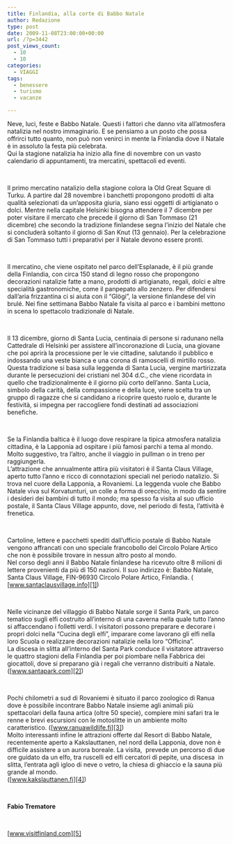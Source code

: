 ```yaml
---
title: Finlandia, alla corte di Babbo Natale
author: Redazione
type: post
date: 2009-11-08T23:00:00+00:00
url: /?p=3442
post_views_count:
  - 10
  - 10
categories:
  - VIAGGI
tags:
  - benessere
  - turismo
  - vacanze

---
```

Neve, luci, feste e Babbo Natale. Questi i fattori che danno vita all&#8217;atmosfera natalizia nel nostro immaginario. E se pensiamo a un posto che possa offrirci tutto quanto, non pu&ograve; non venirci in mente la Finlandia dove il Natale &egrave; in assoluto la festa pi&ugrave; celebrata.  
Qui la stagione natalizia ha inizio alla fine di novembre con un vasto calendario di appuntamenti, tra mercatini, spettacoli ed eventi.

&nbsp;

Il primo mercatino natalizio della stagione colora la Old Great Square di Turku. A partire dal 28 novembre i banchetti propongono prodotti di alta qualit&agrave; selezionati da un&rsquo;apposita giuria, siano essi oggetti di artigianato o dolci. Mentre nella capitale Helsinki bisogna attendere il 7 dicembre per poter visitare il mercato che precede il giorno di San Tommaso (21 dicembre) che secondo la tradizione finlandese segna l&#8217;inizio del Natale che si concluder&agrave; soltanto il giorno di San Knut (13 gennaio). Per la celebrazione di San Tommaso tutti i preparativi per il Natale devono essere pronti.

&nbsp;

Il mercatino, che viene ospitato nel parco dell&rsquo;Esplanade, &egrave; il pi&ugrave; grande della Finlandia, con circa 150 stand di legno rosso che propongono decorazioni natalizie fatte a mano, prodotti di artigianato, regali, dolci e altre specialit&agrave; gastronomiche, come il panpepato allo zenzero. Per difendersi dall&rsquo;aria frizzantina ci si aiuta con il &ldquo;Gl&ouml;gi&rdquo;, la versione finlandese del vin brul&eacute;. Nei fine settimana Babbo Natale fa visita al parco e i bambini mettono in scena lo spettacolo tradizionale di Natale.

&nbsp;

Il 13 dicembre, giorno di Santa Lucia, centinaia di persone si radunano nella Cattedrale di Helsinki per assistere all&rsquo;incoronazione di Lucia, una giovane che poi aprir&agrave; la processione per le vie cittadine, salutando il pubblico e indossando una veste bianca e una corona di ramoscelli di mirtillo rosso. Questa tradizione si basa sulla leggenda di Santa Lucia, vergine martirizzata durante le persecuzioni dei cristiani nel 304 d.C., che viene ricordata in quello che tradizionalmente &egrave; il giorno pi&ugrave; corto dell&rsquo;anno. Santa Lucia, simbolo della carit&agrave;, della compassione e della luce, viene scelta tra un gruppo di ragazze che si candidano a ricoprire questo ruolo e, durante le festivit&agrave;, si impegna per raccogliere fondi destinati ad associazioni benefiche.

&nbsp;

Se la Finlandia baltica &egrave; il luogo dove respirare la tipica atmosfera natalizia cittadina, &egrave; la Lapponia ad ospitare i pi&ugrave; famosi parchi a tema al mondo. Molto suggestivo, tra l&#8217;altro, anche il viaggio in pullman o in treno per raggiungerla.&nbsp;  
L&#8217;attrazione che annualmente attira pi&ugrave; visitatori &egrave; il Santa Claus Village, aperto tutto l&#8217;anno e ricco di connotazioni speciali nel periodo natalizio. Si trova nel cuore della Lapponia, a Rovaniemi. La leggenda vuole che Babbo Natale viva sul Korvatunturi, un colle a forma di orecchio, in modo da sentire i desideri dei bambini di tutto il mondo; ma spesso fa visita al suo ufficio postale, il Santa Claus Village appunto, dove, nel periodo di festa, l&rsquo;attivit&agrave; &egrave; frenetica.

&nbsp;

Cartoline, lettere e pacchetti spediti dall&rsquo;ufficio postale di Babbo Natale vengono affrancati con uno speciale francobollo del Circolo Polare Artico che non &egrave; possibile trovare in nessun altro posto al mondo.  
Nel corso degli anni il Babbo Natale finlandese ha ricevuto oltre 8 milioni di lettere provenienti da pi&ugrave; di 150 nazioni. Il suo indirizzo &egrave;: Babbo Natale, Santa Claus Village, FIN&#45;96930 Circolo Polare Artico, Finlandia. ( [www.santaclausvillage.info][1])

&nbsp;

Nelle vicinanze del villaggio di Babbo Natale sorge il Santa Park, un parco tematico sugli elfi costruito all&rsquo;interno di una caverna nella quale tutto l&rsquo;anno si affaccendano i folletti verdi. I visitatori possono preparare e decorare i propri dolci nella &ldquo;Cucina degli elfi&rdquo;, imparare come lavorano gli elfi nella loro Scuola o realizzare decorazioni natalizie nella loro &ldquo;Officina&rdquo;.  
La discesa in slitta all&rsquo;interno del Santa Park conduce il visitatore attraverso le quattro stagioni della Finlandia per poi piombare nella Fabbrica dei giocattoli, dove si preparano gi&agrave; i regali che verranno distribuiti a Natale. ([www.santapark.com][2])

&nbsp;

Pochi chilometri a sud di Rovaniemi &egrave; situato il parco zoologico di Ranua dove &egrave; possibile incontrare Babbo Natale insieme agli animali pi&ugrave; spettacolari della fauna artica (oltre 50 specie), compiere mini safari tra le renne e brevi escursioni con le motoslitte in un ambiente molto caratteristico. ([www.ranuawildlife.fi][3])  
Molto interessanti infine le attrazioni offerte dal Resort di Babbo Natale, recentemente aperto a Kakslauttanen, nel nord della Lapponia, dove non &egrave; difficile assistere a un aurora boreale. La visita,&nbsp; prevede un percorso di due ore guidato da un elfo, tra ruscelli ed elfi cercatori di pepite, una discesa&nbsp; in slitta, l&#8217;entrata agli igloo di neve o vetro, la chiesa di ghiaccio e la sauna pi&ugrave; grande al mondo.&nbsp;  
([www.kakslauttanen.fi][4])

&nbsp;

**Fabio Trematore**

&nbsp;

[www.visitfinland.com][5]

 [1]: https://www.santaclausvillage.info
 [2]: https://www.santapark.com
 [3]: https://www.ranuawildlife.fi
 [4]: https://www.kakslauttanen.fi
 [5]: https://www.visitfinland.com